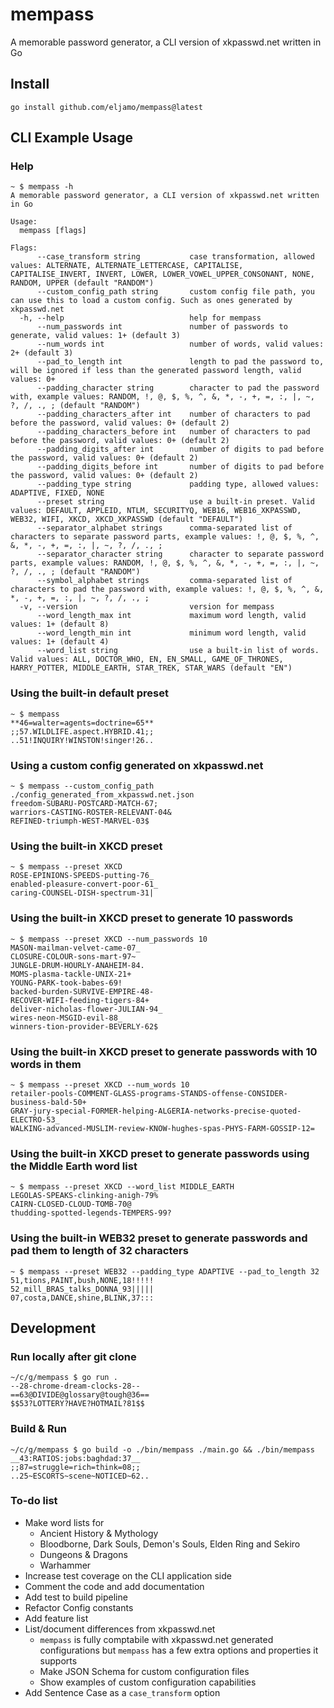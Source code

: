 # mempass

A memorable password generator, a CLI version of xkpasswd.net written in Go

## Install

```
go install github.com/eljamo/mempass@latest
```

## CLI Example Usage

### Help

```
~ $ mempass -h
A memorable password generator, a CLI version of xkpasswd.net written in Go

Usage:
  mempass [flags]

Flags:
      --case_transform string           case transformation, allowed values: ALTERNATE, ALTERNATE_LETTERCASE, CAPITALISE, CAPITALISE_INVERT, INVERT, LOWER, LOWER_VOWEL_UPPER_CONSONANT, NONE, RANDOM, UPPER (default "RANDOM")
      --custom_config_path string       custom config file path, you can use this to load a custom config. Such as ones generated by xkpasswd.net
  -h, --help                            help for mempass
      --num_passwords int               number of passwords to generate, valid values: 1+ (default 3)
      --num_words int                   number of words, valid values: 2+ (default 3)
      --pad_to_length int               length to pad the password to, will be ignored if less than the generated password length, valid values: 0+
      --padding_character string        character to pad the password with, example values: RANDOM, !, @, $, %, ^, &, *, -, +, =, :, |, ~, ?, /, ., ; (default "RANDOM")
      --padding_characters_after int    number of characters to pad before the password, valid values: 0+ (default 2)
      --padding_characters_before int   number of characters to pad before the password, valid values: 0+ (default 2)
      --padding_digits_after int        number of digits to pad before the password, valid values: 0+ (default 2)
      --padding_digits_before int       number of digits to pad before the password, valid values: 0+ (default 2)
      --padding_type string             padding type, allowed values: ADAPTIVE, FIXED, NONE
      --preset string                   use a built-in preset. Valid values: DEFAULT, APPLEID, NTLM, SECURITYQ, WEB16, WEB16_XKPASSWD, WEB32, WIFI, XKCD, XKCD_XKPASSWD (default "DEFAULT")
      --separator_alphabet strings      comma-separated list of characters to separate password parts, example values: !, @, $, %, ^, &, *, -, +, =, :, |, ~, ?, /, ., ;
      --separator_character string      character to separate password parts, example values: RANDOM, !, @, $, %, ^, &, *, -, +, =, :, |, ~, ?, /, ., ; (default "RANDOM")
      --symbol_alphabet strings         comma-separated list of characters to pad the password with, example values: !, @, $, %, ^, &, *, -, +, =, :, |, ~, ?, /, ., ;
  -v, --version                         version for mempass
      --word_length_max int             maximum word length, valid values: 1+ (default 8)
      --word_length_min int             minimum word length, valid values: 1+ (default 4)
      --word_list string                use a built-in list of words. Valid values: ALL, DOCTOR_WHO, EN, EN_SMALL, GAME_OF_THRONES, HARRY_POTTER, MIDDLE_EARTH, STAR_TREK, STAR_WARS (default "EN")
```

### Using the built-in default preset

```
~ $ mempass
**46=walter=agents=doctrine=65**
;;57.WILDLIFE.aspect.HYBRID.41;;
..51!INQUIRY!WINSTON!singer!26..
```

### Using a custom config generated on xkpasswd.net

```
~ $ mempass --custom_config_path ./config_generated_from_xkpasswd.net.json
freedom-SUBARU-POSTCARD-MATCH-67;
warriors-CASTING-ROSTER-RELEVANT-04&
REFINED-triumph-WEST-MARVEL-03$
```

### Using the built-in XKCD preset

```
~ $ mempass --preset XKCD
ROSE-EPINIONS-SPEEDS-putting-76_
enabled-pleasure-convert-poor-61_
caring-COUNSEL-DISH-spectrum-31|
```

### Using the built-in XKCD preset to generate 10 passwords

```
~ $ mempass --preset XKCD --num_passwords 10
MASON-mailman-velvet-came-07_
CLOSURE-COLOUR-sons-mart-97~
JUNGLE-DRUM-HOURLY-ANAHEIM-84.
MOMS-plasma-tackle-UNIX-21+
YOUNG-PARK-took-babes-69!
backed-burden-SURVIVE-EMPIRE-48-
RECOVER-WIFI-feeding-tigers-84+
deliver-nicholas-flower-JULIAN-94_
wires-neon-MSGID-evil-88_
winners-tion-provider-BEVERLY-62$
```

### Using the built-in XKCD preset to generate passwords with 10 words in them

```
~ $ mempass --preset XKCD --num_words 10
retailer-pools-COMMENT-GLASS-programs-STANDS-offense-CONSIDER-business-bald-50+
GRAY-jury-special-FORMER-helping-ALGERIA-networks-precise-quoted-ELECTRO-53_
WALKING-advanced-MUSLIM-review-KNOW-hughes-spas-PHYS-FARM-GOSSIP-12=
```

### Using the built-in XKCD preset to generate passwords using the Middle Earth word list

```
~ $ mempass --preset XKCD --word_list MIDDLE_EARTH
LEGOLAS-SPEAKS-clinking-anigh-79%
CAIRN-CLOSED-CLOUD-TOMB-70@
thudding-spotted-legends-TEMPERS-99?
```

### Using the built-in WEB32 preset to generate passwords and pad them to length of 32 characters

```
~ $ mempass --preset WEB32 --padding_type ADAPTIVE --pad_to_length 32
51,tions,PAINT,bush,NONE,18!!!!!
52_mill_BRAS_talks_DONNA_93|||||
07,costa,DANCE,shine,BLINK,37:::
```

## Development

### Run locally after git clone

```
~/c/g/mempass $ go run .
--28-chrome-dream-clocks-28--
==63@DIVIDE@glossary@tough@36==
$$53?LOTTERY?HAVE?HOTMAIL?81$$
```

### Build & Run

```
~/c/g/mempass $ go build -o ./bin/mempass ./main.go && ./bin/mempass
__43:RATIOS:jobs:baghdad:37__
;;87=struggle=rich=think=08;;
..25~ESCORTS~scene~NOTICED~62..
```

### To-do list

* Make word lists for
  * Ancient History & Mythology
  * Bloodborne, Dark Souls, Demon's Souls, Elden Ring and Sekiro
  * Dungeons & Dragons
  * Warhammer
* Increase test coverage on the CLI application side
* Comment the code and add documentation
* Add test to build pipeline
* Refactor Config constants
* Add feature list
* List/document differences from xkpasswd.net
  * `mempass` is fully comptabile with xkpasswd.net generated configurations but `mempass` has a few extra options and properties it supports
  * Make JSON Schema for custom configuration files
  * Show examples of custom configuration capabilities
* Add Sentence Case as a `case_transform` option

